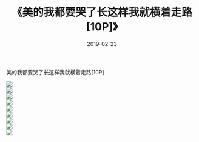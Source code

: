 ﻿---
layout: post
title:  《美的我都要哭了长这样我就横着走路[10P]》
date:   2019-02-23
img: http://img.660000.xyz/Sharelink/唯美/2019/美的我都要哭了长这样我就横着走路[10P]/000.jpg
categories: [美女, 清纯, 唯美]
---

美的我都要哭了长这样我就横着走路[10P]

  ![](http://img.660000.xyz/Sharelink/唯美/2019/美的我都要哭了长这样我就横着走路[10P]/001.jpg) <br> ![](http://img.660000.xyz/Sharelink/唯美/2019/美的我都要哭了长这样我就横着走路[10P]/002.jpg) <br> ![](http://img.660000.xyz/Sharelink/唯美/2019/美的我都要哭了长这样我就横着走路[10P]/003.jpg) <br> ![](http://img.660000.xyz/Sharelink/唯美/2019/美的我都要哭了长这样我就横着走路[10P]/004.jpg) <br> ![](http://img.660000.xyz/Sharelink/唯美/2019/美的我都要哭了长这样我就横着走路[10P]/005.jpg) <br> ![](http://img.660000.xyz/Sharelink/唯美/2019/美的我都要哭了长这样我就横着走路[10P]/006.jpg) <br> ![](http://img.660000.xyz/Sharelink/唯美/2019/美的我都要哭了长这样我就横着走路[10P]/007.jpg) <br> ![](http://img.660000.xyz/Sharelink/唯美/2019/美的我都要哭了长这样我就横着走路[10P]/008.jpg) <br> ![](http://img.660000.xyz/Sharelink/唯美/2019/美的我都要哭了长这样我就横着走路[10P]/009.jpg) <br>